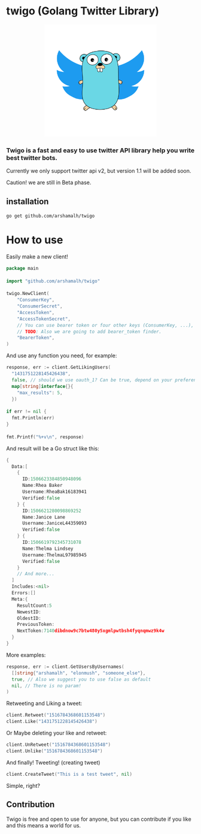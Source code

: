 # twigo (Golang Twitter Library)

<p align="center">
  <img src="./twigo.png" alt="twigo logo" width="300">
</p>

### Twigo is a fast and easy to use twitter API library help you write best twitter bots.

Currently we only support twitter api v2, but version 1.1 will be added soon.

Caution! we are still in Beta phase.

## installation

```bash
go get github.com/arshamalh/twigo
```

# How to use
Easily make a new client!
```go
package main

import "github.com/arshamalh/twigo"

twigo.NewClient(
    "ConsumerKey",
    "ConsumerSecret",
    "AccessToken",
    "AccessTokenSecret",
    // You can use bearer token or four other keys (ConsumerKey, ...), both is not mandatory, but would be better.
    // TODO: Also we are going to add bearer_token finder.
    "BearerToken",
)
```
And use any function you need, for example:
```go
response, err := client.GetLikingUsers(
  "1431751228145426438", 
  false, // should we use oauth_1? Can be true, depend on your preferences, but maybe we will change it if needed.
  map[string]interface{}{
    "max_results": 5,
  })

if err != nil {
  fmt.Println(err)
}

fmt.Printf("%+v\n", response)
```
And result will be a Go struct like this:
```Go
{
  Data:[
    {
      ID:1506623384850948096 
      Name:Rhea Baker 
      Username:RheaBak16183941
      Verified:false
    } {
      ID:1506621280098869252 
      Name:Janice Lane 
      Username:JaniceL44359093
      Verified:false
    } {
      ID:1506619792345731078 
      Name:Thelma Lindsey 
      Username:ThelmaL97985945
      Verified:false
    } 
    // And more...
  ] 
  Includes:<nil> 
  Errors:[] 
  Meta:{
    ResultCount:5 
    NewestID: 
    OldestID: 
    PreviousToken: 
    NextToken:7140dibdnow9c7btw480y5xgmlpwtbsh4fyqnqmwz9k4w
  }
}
```

More examples:
```go
response, err := client.GetUsersByUsernames(
  []string{"arshamalh", "elonmush", "someone_else"}, 
  true, // Also we suggest you to use false as default 
  nil, // There is no param!
)
```
Retweeting and Liking a tweet:
```go
client.Retweet("1516784368601153548")
client.Like("1431751228145426438")
```
Or Maybe deleting your like and retweet:
```go
client.UnRetweet("1516784368601153548")
client.Unlike("1516784368601153548")
```
And finally! Tweeting! (creating tweet)
```go
client.CreateTweet("This is a test tweet", nil)
```
Simple, right?

## Contribution

Twigo is free and open to use for anyone, but you can contribute if you like and this means a world for us.
